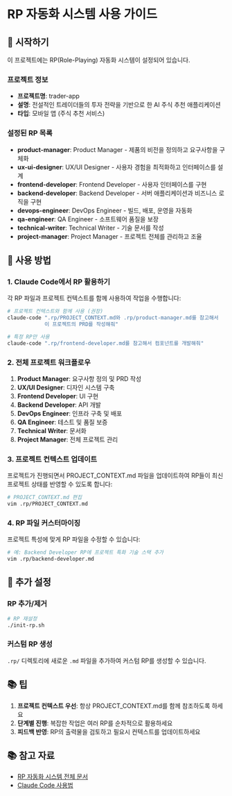 # RP 자동화 시스템 사용 가이드

## 🚀 시작하기

이 프로젝트에는 RP(Role-Playing) 자동화 시스템이 설정되어 있습니다.

### 프로젝트 정보
- **프로젝트명**: trader-app
- **설명**: 전설적인 트레이더들의 투자 전략을 기반으로 한 AI 주식 추천 애플리케이션
- **타입**: 모바일 앱 (주식 추천 서비스)

### 설정된 RP 목록
- **product-manager**: Product Manager - 제품의 비전을 정의하고 요구사항을 구체화
- **ux-ui-designer**: UX/UI Designer - 사용자 경험을 최적화하고 인터페이스를 설계
- **frontend-developer**: Frontend Developer - 사용자 인터페이스를 구현
- **backend-developer**: Backend Developer - 서버 애플리케이션과 비즈니스 로직을 구현
- **devops-engineer**: DevOps Engineer - 빌드, 배포, 운영을 자동화
- **qa-engineer**: QA Engineer - 소프트웨어 품질을 보장
- **technical-writer**: Technical Writer - 기술 문서를 작성
- **project-manager**: Project Manager - 프로젝트 전체를 관리하고 조율

## 📖 사용 방법

### 1. Claude Code에서 RP 활용하기

각 RP 파일과 프로젝트 컨텍스트를 함께 사용하여 작업을 수행합니다:

```bash
# 프로젝트 컨텍스트와 함께 사용 (권장)
claude-code ".rp/PROJECT_CONTEXT.md와 .rp/product-manager.md를 참고해서 
            이 프로젝트의 PRD를 작성해줘"

# 특정 RP만 사용
claude-code ".rp/frontend-developer.md를 참고해서 컴포넌트를 개발해줘"
```

### 2. 전체 프로젝트 워크플로우

1. **Product Manager**: 요구사항 정의 및 PRD 작성
2. **UX/UI Designer**: 디자인 시스템 구축
3. **Frontend Developer**: UI 구현
4. **Backend Developer**: API 개발
5. **DevOps Engineer**: 인프라 구축 및 배포
6. **QA Engineer**: 테스트 및 품질 보증
7. **Technical Writer**: 문서화
8. **Project Manager**: 전체 프로젝트 관리

### 3. 프로젝트 컨텍스트 업데이트

프로젝트가 진행되면서 PROJECT_CONTEXT.md 파일을 업데이트하여 
RP들이 최신 프로젝트 상태를 반영할 수 있도록 합니다:

```bash
# PROJECT_CONTEXT.md 편집
vim .rp/PROJECT_CONTEXT.md
```

### 4. RP 파일 커스터마이징

프로젝트 특성에 맞게 RP 파일을 수정할 수 있습니다:

```bash
# 예: Backend Developer RP에 프로젝트 특화 기술 스택 추가
vim .rp/backend-developer.md
```

## 🔧 추가 설정

### RP 추가/제거

```bash
# RP 재설정
./init-rp.sh
```

### 커스텀 RP 생성

`.rp/` 디렉토리에 새로운 `.md` 파일을 추가하여 커스텀 RP를 생성할 수 있습니다.

## 📚 팁

1. **프로젝트 컨텍스트 우선**: 항상 PROJECT_CONTEXT.md를 함께 참조하도록 하세요
2. **단계별 진행**: 복잡한 작업은 여러 RP를 순차적으로 활용하세요
3. **피드백 반영**: RP의 출력물을 검토하고 필요시 컨텍스트를 업데이트하세요

## 📚 참고 자료

- [RP 자동화 시스템 전체 문서](https://github.com/jung-wan-kim/rp-automation)
- [Claude Code 사용법](https://docs.anthropic.com/claude-code)